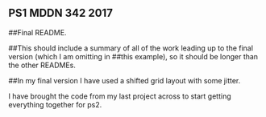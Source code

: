 ## PS1 MDDN 342 2017


##Final README.

##This should include a summary of all of the work leading up to the final version (which I am omitting in ##this example), so it should be longer than the other READMEs.

##In my final version I have used a shifted grid layout with some jitter.

I have brought the code from my last project across to start getting everything together for ps2.